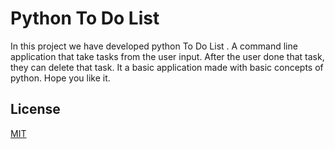
# Python To Do List  

In this project we have developed python To Do List . A command line application that take tasks from the user input. After the user done that task, they can delete that task. It a basic application made with basic concepts of python. Hope you like it.    


## License

[MIT](https://choosealicense.com/licenses/mit/)


